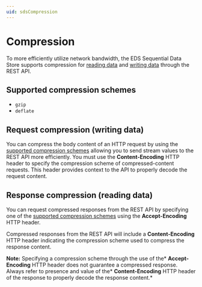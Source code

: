 ```yaml
---
uid: sdsCompression
---
```


Compression
===========

To more efficiently utilize network bandwidth, the EDS Sequential Data Store supports compression for [reading data](xref:sdsReadingDataApi) and [writing data](xref:sdsWritingDataApi) through the REST API.

Supported compression schemes
-----------------------------

- ``gzip``
- ``deflate``

Request compression (writing data)
----------------------------------

You can compress the body content of an HTTP request by using the [supported compression schemes](#supported-compression-schemes) allowing you to send stream values to the REST API more efficiently. 
You must use the **Content-Encoding** HTTP header to specify the compression scheme of compressed-content requests. This header provides context to the API to properly decode the request content.

Response compression (reading data)
----------------------------------

You can request compressed responses from the REST API by specifying one of the [supported compression schemes](#supported-compression-schemes) using the **Accept-Encoding** HTTP header.

Compressed responses from the REST API will include a **Content-Encoding** HTTP header indicating the compression scheme used to compress the response content.

**Note:** Specifying a compression scheme through the use of the* **Accept-Encoding** HTTP header does not guarantee a compressed response. Always refer to presence and value of the* **Content-Encoding** HTTP header of the response to properly decode the response content.*

